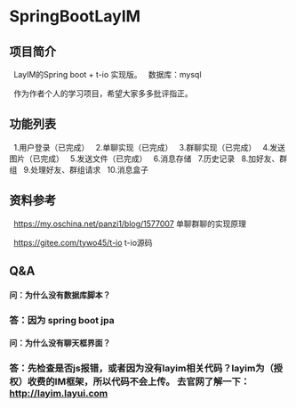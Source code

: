 # SpringBootLayIM

## 项目简介
   LayIM的Spring boot + t-io 实现版。
   数据库：mysql
   
   作为作者个人的学习项目，希望大家多多批评指正。
## 功能列表
   1.用户登录（已完成）
   2.单聊实现（已完成）
   3.群聊实现（已完成）
   4.发送图片（已完成）
   5.发送文件（已完成）
   6.消息存储
   7.历史记录
   8.加好友、群组
   9.处理好友、群组请求
   10.消息盒子
   
## 资料参考
   https://my.oschina.net/panzi1/blog/1577007 单聊群聊的实现原理
   
   https://gitee.com/tywo45/t-io t-io源码

## Q&A

#### 问：为什么没有数据库脚本？
### 答：因为 spring boot jpa 

#### 问：为什么没有聊天框界面？
### 答：先检查是否js报错，或者因为没有layim相关代码？layim为（授权）收费的IM框架，所以代码不会上传。 去官网了解一下： http://layim.layui.com
